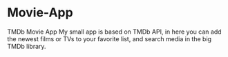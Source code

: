 # Movie-App
TMDb Movie App
My small app is based on TMDb API, in here you can add the newest films or TVs to your favorite list, and search media in the big TMDb library.
